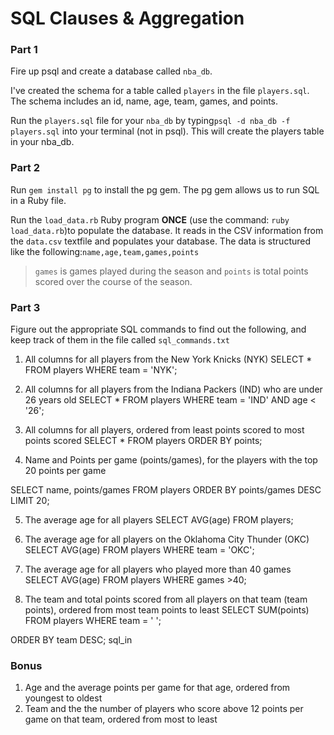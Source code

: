 # SQL Clauses & Aggregation

### Part 1

Fire up psql and create a database called `nba_db`.

I've created the schema for a table called `players` in the file `players.sql`. The schema includes an id, name, age, team, games, and points.

Run the `players.sql` file for your `nba_db` by typing`psql -d nba_db -f players.sql` into your terminal (not in psql). This will create the players table in your nba_db.

### Part 2

Run `gem install pg` to install the pg gem. The pg gem allows us to run SQL in a Ruby file.

Run the `load_data.rb` Ruby program __ONCE__ (use the command: ```ruby load_data.rb```)to populate the database. It reads in the CSV information from the `data.csv` textfile and populates your database. The data is structured like the following:`name,age,team,games,points`

> `games` is games played during the season and `points` is total points scored over the course of the season.

### Part 3

Figure out the appropriate SQL commands to find out the following, and keep track of them in the file called `sql_commands.txt`

1. All columns for all players from the New York Knicks (NYK)
SELECT * FROM players WHERE team = 'NYK';

2. All columns for all players from the Indiana Packers (IND) who are under 26 years old
SELECT * FROM players WHERE team = 'IND' AND age < '26';

3. All columns for all players, ordered from least points scored to most points scored
SELECT * FROM players ORDER BY points;

4. Name and Points per game (points/games), for the players with the top 20 points per game

SELECT name, points/games FROM players  ORDER BY points/games DESC LIMIT 20;

5. The average age for all players
SELECT AVG(age) FROM players;

6. The average age for all players on the Oklahoma City Thunder (OKC)
SELECT AVG(age) FROM players WHERE team = 'OKC';
7. The average age for all players who played more than 40 games
SELECT AVG(age) FROM players WHERE games >40;
8. The team and total points scored from all players on that team (team points), ordered from most team points to least
SELECT SUM(points) FROM players WHERE team = ' ';

ORDER BY team DESC;
sql_in 

### Bonus
1. Age and the average points per game for that age, ordered from youngest to oldest
2. Team and the the number of players who score above 12 points per game on that team, ordered from most to least
